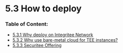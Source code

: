 # 5.3 How to deploy

### **Table of Content:**

* [5.3.1 Why deploy on Integritee Network](5.3.1-why-deploy-on-integritee-network.md)
* [5.3.2 Why use bare-metal cloud for TEE instances?](5.3.2-why-use-bare-metal-cloud-for-tee-instances.md)
* [5.3.3 Securitee Offering](5.3.3-securitee-offering.md)
